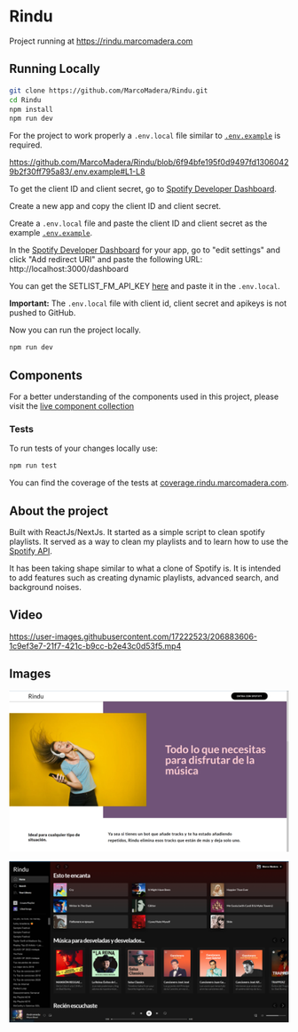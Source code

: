 # Rindu

Project running at <https://rindu.marcomadera.com>

## **Running Locally**

```bash
git clone https://github.com/MarcoMadera/Rindu.git
cd Rindu
npm install
npm run dev
```

For the project to work properly a `.env.local` file similar to [`.env.example`](https://github.com/MarcoMadera/spotify-playlists-cleaner/blob/master/.env.example) is required.

https://github.com/MarcoMadera/Rindu/blob/6f94bfe195f0d9497fd13060429b2f30ff795a83/.env.example#L1-L8

To get the client ID and client secret, go to [Spotify Developer Dashboard](https://developer.spotify.com/dashboard/).

Create a new app and copy the client ID and client secret.

Create a `.env.local` file and paste the client ID and client secret as the example [`.env.example`](https://github.com/MarcoMadera/spotify-playlists-cleaner/blob/master/.env.example).

In the [Spotify Developer Dashboard](https://developer.spotify.com/dashboard/) for your app, go to "edit settings" and click "Add redirect URI" and paste the following URL: http://localhost:3000/dashboard

You can get the SETLIST_FM_API_KEY [here](https://api.setlist.fm/docs/1.0/index.html) and paste it in the `.env.local`.

**Important:** The `.env.local` file with client id, client secret and apikeys is not pushed to GitHub.

Now you can run the project locally.

```bash
npm run dev
```

## **Components**

For a better understanding of the components used in this project, please visit the [live component collection](https://main--62c0c8de6b5dd3fac001eb94.chromatic.com)

### Tests

To run tests of your changes locally use:

```bash
npm run test
```

You can find the coverage of the tests at [coverage.rindu.marcomadera.com](https://coverage.rindu.marcomadera.com/).

## **About the project**

Built with ReactJs/NextJs. It started as a simple script to clean spotify playlists. It served as a way to clean my playlists and to learn how to use the [Spotify API](https://developer.spotify.com/documentation/web-api/).

It has been taking shape similar to what a clone of Spotify is. It is intended to add features such as creating dynamic playlists, advanced search, and background noises.

## Video

https://user-images.githubusercontent.com/17222523/206883606-1c9ef3e7-21f7-421c-b9cc-b2e43c0d53f5.mp4

## Images

![Home](./public/Home.png)

![Dashboard](./public/Dashboard.png)
